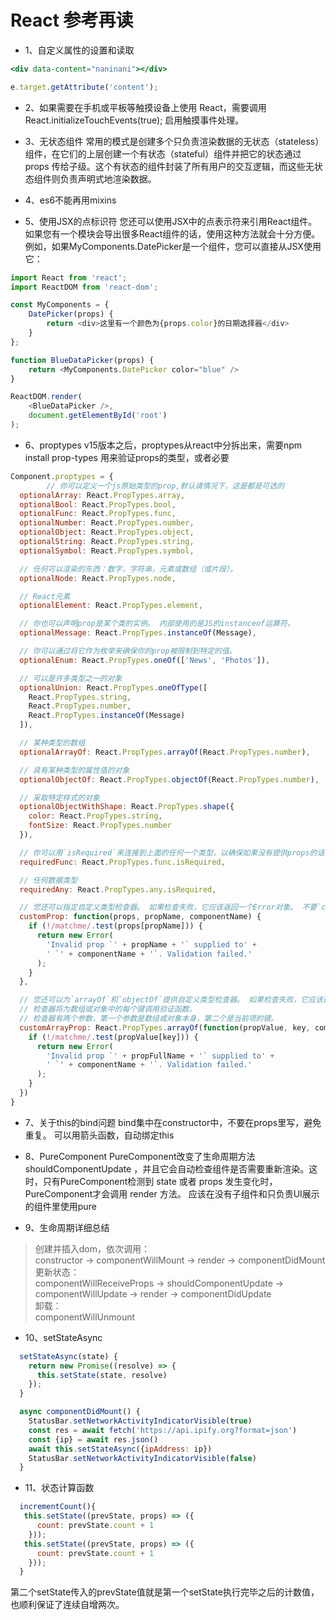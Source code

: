 # React 参考再读
* 1、自定义属性的设置和读取
``` jsx
<div data-content="naninani"></div>

e.target.getAttribute('content');
```

* 2、如果需要在手机或平板等触摸设备上使用 React，需要调用 React.initializeTouchEvents(true); 启用触摸事件处理。

* 3、无状态组件
常用的模式是创建多个只负责渲染数据的无状态（stateless）组件，在它们的上层创建一个有状态（stateful）组件并把它的状态通过 props 传给子级。这个有状态的组件封装了所有用户的交互逻辑，而这些无状态组件则负责声明式地渲染数据。

* 4、es6不能再用mixins

* 5、使用JSX的点标识符
您还可以使用JSX中的点表示符来引用React组件。 如果您有一个模块会导出很多React组件的话，使用这种方法就会十分方便。 例如，如果MyComponents.DatePicker是一个组件，您可以直接从JSX使用它：
```javascript
import React from 'react';
import ReactDOM from 'react-dom';

const MyComponents = {
    DatePicker(props) {
        return <div>这里有一个颜色为{props.color}的日期选择器</div>
    }
};

function BlueDataPicker(props) {
    return <MyComponents.DatePicker color="blue" />
}

ReactDOM.render(
    <BlueDataPicker />,
    document.getElementById('root')
);
```

* 6、proptypes
v15版本之后，proptypes从react中分拆出来，需要npm install prop-types
用来验证props的类型，或者必要
```javascript
Component.proptypes = {
		// 你可以定义一个js原始类型的prop,默认请情况下，这是都是可选的
  optionalArray: React.PropTypes.array,
  optionalBool: React.PropTypes.bool,
  optionalFunc: React.PropTypes.func,
  optionalNumber: React.PropTypes.number,
  optionalObject: React.PropTypes.object,
  optionalString: React.PropTypes.string,
  optionalSymbol: React.PropTypes.symbol,

  // 任何可以渲染的东西：数字，字符串，元素或数组（或片段）。
  optionalNode: React.PropTypes.node,

  // React元素
  optionalElement: React.PropTypes.element,

  // 你也可以声明prop是某个类的实例。 内部使用的是JS的instanceof运算符。
  optionalMessage: React.PropTypes.instanceOf(Message),

  // 你可以通过将它作为枚举来确保你的prop被限制到特定的值。
  optionalEnum: React.PropTypes.oneOf(['News', 'Photos']),

  // 可以是许多类型之一的对象
  optionalUnion: React.PropTypes.oneOfType([
    React.PropTypes.string,
    React.PropTypes.number,
    React.PropTypes.instanceOf(Message)
  ]),

  // 某种类型的数组
  optionalArrayOf: React.PropTypes.arrayOf(React.PropTypes.number),

  // 具有某种类型的属性值的对象
  optionalObjectOf: React.PropTypes.objectOf(React.PropTypes.number),

  // 采取特定样式的对象
  optionalObjectWithShape: React.PropTypes.shape({
    color: React.PropTypes.string,
    fontSize: React.PropTypes.number
  }),

  // 你可以用`isRequired`来连接到上面的任何一个类型，以确保如果没有提供props的话会显示一个警告。
  requiredFunc: React.PropTypes.func.isRequired,

  // 任何数据类型
  requiredAny: React.PropTypes.any.isRequired,

  // 您还可以指定自定义类型检查器。 如果检查失败，它应该返回一个Error对象。 不要`console.warn`或throw，因为这不会在`oneOfType`内工作。
  customProp: function(props, propName, componentName) {
    if (!/matchme/.test(props[propName])) {
      return new Error(
        'Invalid prop `' + propName + '` supplied to' +
        ' `' + componentName + '`. Validation failed.'
      );
    }
  },

  // 您还可以为`arrayOf`和`objectOf`提供自定义类型检查器。 如果检查失败，它应该返回一个Error对象。 
  // 检查器将为数组或对象中的每个键调用验证函数。 
  // 检查器有两个参数，第一个参数是数组或对象本身，第二个是当前项的键。
  customArrayProp: React.PropTypes.arrayOf(function(propValue, key, componentName, location, propFullName) {
    if (!/matchme/.test(propValue[key])) {
      return new Error(
        'Invalid prop `' + propFullName + '` supplied to' +
        ' `' + componentName + '`. Validation failed.'
      );
    }
  })
}
```

* 7、关于this的bind问题
bind集中在constructor中，不要在props里写，避免重复。
可以用箭头函数，自动绑定this

* 8、PureComponent
PureComponent改变了生命周期方法 shouldComponentUpdate ，并且它会自动检查组件是否需要重新渲染。这时，只有PureComponent检测到 state 或者 props 发生变化时，PureComponent才会调用 render 方法。
应该在没有子组件和只负责UI展示的组件里使用pure

* 9、生命周期详细总结
> 创建并插入dom，依次调用：  
> constructor  ->  componentWillMount -> render -> componentDidMount  
> 更新状态：  
> componentWillReceiveProps -> shouldComponentUpdate -> componentWillUpdate -> render -> componentDidUpdate  
> 卸载：  
> componentWillUnmount  

* 10、setStateAsync
```javascript
  setStateAsync(state) {
    return new Promise((resolve) => {
      this.setState(state, resolve)
    });
  }

  async componentDidMount() {
    StatusBar.setNetworkActivityIndicatorVisible(true)
    const res = await fetch('https://api.ipify.org?format=json')
    const {ip} = await res.json()
    await this.setStateAsync({ipAddress: ip})
    StatusBar.setNetworkActivityIndicatorVisible(false)
  }
```

* 11、状态计算函数
```javascript
  incrementCount(){
   this.setState((prevState, props) => ({
      count: prevState.count + 1
    }));
   this.setState((prevState, props) => ({
      count: prevState.count + 1
    }));
  }
```

第二个setState传入的prevState值就是第一个setState执行完毕之后的计数值，也顺利保证了连续自增两次。